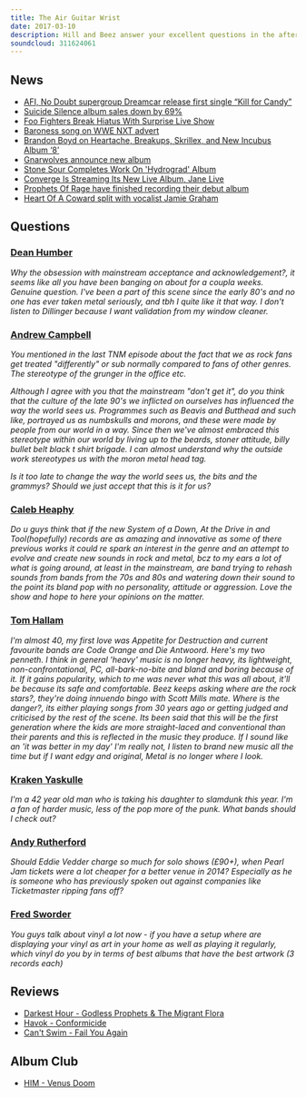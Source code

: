 ```yaml
---
title: The Air Guitar Wrist
date: 2017-03-10
description: Hill and Beez answer your excellent questions in the aftermath of last week's Great Metal Summit, chat about Eddie Vedder's expensive tickets and the week's rock and metal news, review the new albums from Darkest Hour, Havok and Can't Swim and, after the news that they are to split following a farewell tour, there's a bittersweet look at HIM's Venus Doom in Album Club.
soundcloud: 311624061
---
```


## News

- [AFI, No Doubt supergroup Dreamcar release first single “Kill for Candy”](http://www.altpress.com/news/entry/dreamcar_featuring_members_of_afi_no_doubt_releases_first_single_kill_for_c)
- [Suicide Silence album sales down by 69%](http://teamrock.com/news/2017-03-08/suicide-silence-album-sales-down-by-69)
- [Foo Fighters Break Hiatus With Surprise Live Show](http://www.rollingstone.com/music/news/watch-foo-fighters-break-hiatus-with-surprise-live-show-w468836)
- [Baroness song on WWE NXT advert](http://www.wrestlinginc.com/wi/news/2017/0308/623955/wwe-nxt-tv-debut-teased-photo/)
- [Brandon Boyd on Heartache, Breakups, Skrillex, and New Incubus Album ‘8’](https://www.yahoo.com/music/brandon-boyd-on-heartache-breakups-skrillex-and-new-incubus-album-8-210347759.html)
- [Gnarwolves announce new album](http://dyingscene.com/news/gnarwolves-announce-new-album/)
- [Stone Sour Completes Work On 'Hydrograd' Album](http://www.blabbermouth.net/news/stone-sour-completes-work-on-hydrograd-album/)
- [Converge Is Streaming Its New Live Album, Jane Live](http://www.metalinjection.net/av/converge-is-streaming-its-new-live-album-jane-live)
- [Prophets Of Rage have finished recording their debut album](https://www.punknews.org/article/63242/prophets-of-rage-have-finished-recording-their-debut-album)
- [Heart Of A Coward split with vocalist Jamie Graham](http://teamrock.com/news/2017-03-10/heart-of-a-coward-split-with-vocalist-jamie-graham)


## Questions

### [Dean Humber](https://www.facebook.com/thatsnotmetalpodcast/posts/2064789643747569?comment_id=2064865177073349&comment_tracking=%7B%22tn%22%3A%22R9%22%7D)

*Why the obsession with mainstream acceptance and acknowledgement?, it seems like all you have been banging on about for a coupla weeks. Genuine question. I've been a part of this scene since the early 80's and no one has ever taken metal seriously, and tbh I quite like it that way. I don't listen to Dillinger because I want validation from my window cleaner.*

### [Andrew Campbell](https://www.facebook.com/thatsnotmetalpodcast/photos/a.1814755825417620.1073741828.1814737015419501/2057969764429557/?type=3&comment_id=2059327997627067&comment_tracking=%7B%22tn%22%3A%22R9%22%7D)

*You mentioned in the last TNM episode about the fact that we as rock fans get treated "differently" or sub normally compared to fans of other genres. The stereotype of the grunger in the office etc.*

*Although I agree with you that the mainstream "don't get it", do you think that the culture of the late 90's we inflicted on ourselves has influenced the way the world sees us. Programmes such as Beavis and Butthead and such like, portrayed us as numbskulls and morons, and these were made by people from our world in a way. Since then we've almost embraced this stereotype within our world by living up to the beards, stoner attitude, billy bullet belt black t shirt brigade. I can almost understand why the outside work stereotypes us with the moron metal head tag.*

*Is it too late to change the way the world sees us, the bits and the grammys? Should we just accept that this is it for us?*

### [Caleb Heaphy](https://www.facebook.com/thatsnotmetalpodcast/photos/a.1814755825417620.1073741828.1814737015419501/2057969764429557/?type=3&comment_id=2058909427668924&comment_tracking=%7B%22tn%22%3A%22R9%22%7D)

*Do u guys think that if the new System of a Down, At the Drive in and Tool(hopefully) records are as amazing and innovative as some of there previous works it could re spark an interest in the genre and an attempt to evolve and create new sounds in rock and metal, bcz to my ears a lot of what is going around, at least in the mainstream, are band trying to rehash sounds from bands from the 70s and 80s and watering down their sound to the point its bland pop with no personality, attitude or aggression. Love the show and hope to here your opinions on the matter.*


### [Tom Hallam](https://www.facebook.com/thatsnotmetalpodcast/photos/a.1814755825417620.1073741828.1814737015419501/2057969764429557/?type=3&comment_id=2061626174063916&comment_tracking=%7B%22tn%22%3A%22R%22%7D)

*I'm almost 40, my first love was Appetite for Destruction and current favourite bands are Code Orange and Die Antwoord. Here's my two penneth. I think in general 'heavy' music is no longer heavy, its lightweight, non-confrontational, PC, all-bark-no-bite and bland and boring because of it. If it gains popularity, which to me was never what this was all about, it'll be because its safe and comfortable. Beez keeps asking where are the rock stars?, they're doing innuendo bingo with Scott Mills mate. Where is the danger?, its either playing songs from 30 years ago or getting judged and criticised by the rest of the scene. Its been said that this will be the first generation where the kids are more straight-laced and conventional than their parents and this is reflected in the music they produce. If I sound like an 'it was better in my day' I'm really not, I listen to brand new music all the time but if I want edgy and original, Metal is no longer where I look.*

### [Kraken Yaskulle](https://www.facebook.com/thatsnotmetalpodcast/posts/2064789643747569?comment_id=2064807117079155&comment_tracking=%7B%22tn%22%3A%22R9%22%7D)

*I'm a 42 year old man who is taking his daughter to slamdunk this year. I'm a fan of harder music, less of the pop more of the punk. What bands should I check out?*

### [Andy Rutherford](https://www.facebook.com/thatsnotmetalpodcast/posts/2064789643747569?comment_id=2064819790411221&comment_tracking=%7B%22tn%22%3A%22R9%22%7D)

*Should Eddie Vedder charge so much for solo shows (£90+), when Pearl Jam tickets were a lot cheaper for a better venue in 2014? Especially as he is someone who has previously spoken out against companies like Ticketmaster ripping fans off?*

### [Fred Sworder](https://www.facebook.com/thatsnotmetalpodcast/posts/2064789643747569?comment_id=2064823040410896&comment_tracking=%7B%22tn%22%3A%22R9%22%7D)

*You guys talk about vinyl a lot now - if you have a setup where are displaying your vinyl as art in your home as well as playing it regularly, which vinyl do you by in terms of best albums that have the best artwork (3 records each)*


## Reviews

- [Darkest Hour - Godless Prophets & The Migrant Flora](https://itunes.apple.com/gb/album/godless-prophets-the-migrant-flora/id1192300267)
- [Havok - Conformicide](https://itunes.apple.com/gb/album/conformicide/id1193420909)
- [Can't Swim - Fail You Again](https://itunes.apple.com/gb/album/fail-you-again/id1199398021)


## Album Club

- [HIM - Venus Doom](https://itunes.apple.com/gb/album/venus-doom/id264387928)
